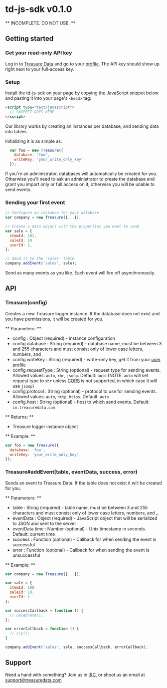 # td-js-sdk v0.1.0

** INCOMPLETE. DO NOT USE. **

## Getting started

### Get your read-only API key

Log in to [Treasure Data](console.treasure.com) and go to your [profile](console.treasuredata.com/users/current). The API key should show up right next to your full-access key.

### Setup

Install the td-js-sdk on your page by copying the JavaScript snippet below and pasting it into your page's `<head>` tag:

```html
<script type="text/javascript">
  // SNIPPET GOES HERE
</script>
```

Our library works by creating an instances per database, and sending data into tables.

Initializing it is as simple as:

```javascript
  var foo = new Treasure({
    database: 'foo',
    writeKey: 'your_write_only_key'
  });
```

If you're an administrator, databases will automatically be created for you. Otherwise you'll need to ask an administrator to create the database and grant you import only or full access on it, otherwise you will be unable to send events.

### Sending your first event

```javascript
// Configure an instance for your database
var company = new Treasure({...});

// Create a data object with the properties you want to send
var sale = {
  itemId: 101,
  saleId: 10
  userId: 1,
};

// Send it to the 'sales' table
company.addEvent('sales', sale);
```

Send as many events as you like. Each event will fire off asynchronously.

## API

### Treasure(config)

Creates a new Treasure logger instance.
If the database does not exist and you have permissions, it will be created for you.

** Parameters: **

* config : Object (required) - instance configuration
* config.database : String (required) - database name, must be between 3 and 255 characters and must consist only of lower case letters, numbers, and _
* config.writeKey : String (required) - write-only key, get it from your [user profile](console.treasuredata.com/users/current)
* config.requestType : String (optional) - request type for sending events. Allowed values: `auto`, `xhr`, `jsonp`. Default: `auto` (NOTE: `auto` will set request type to `xhr` unless [CORS](http://en.wikipedia.org/wiki/Cross-origin_resource_sharing) is not supported, in which case it will use `jsonp`)
* config.protocol : String (optional) - protocol to use for sending events. Allowed values: `auto`, `http`, `https`. Default: `auto`
* config.host : String (optional) - host to which send events. Default: `in.treasuredata.com`

** Returns: **

* Treasure logger instance object

** Example: **

```javascript
var foo = new Treasure({
  database: 'foo',
  writeKey: 'your_write_only_key'
});
```

### Treasure#addEvent(table, eventData, success, error)

Sends an event to Treasure Data. If the table does not exist it will be created for you.

** Parameters: **

* table : String (required) - table name, must be between 3 and 255 characters and must consist only of lower case letters, numbers, and _
* eventData : Object (required) - JavaScript object that will be serialized to JSON and sent to the server
* eventData.time : Number (optional) - Unix timestamp in seconds. Default: current time
* success : Function (optional) - Callback for when sending the event is successful
* error : Function (optional) - Callback for when sending the event is unsuccessful

** Example: **

```javascript
var company = new Treasure({...});

var sale = {
  itemId: 100
  saleId: 10,
  userId: 1
};

var successCallback = function () {
  // celebrate();
};

var errorCallback = function () {
  // cry();
}

company.addEvent('sales', sale, successCallback, errorCallback);
```

## Support

Need a hand with something? Join us in [IRC](http://webchat.freenode.net/?channels=treasuredata), or shoot us an email at [support@treasuredata.com](mailto:support@treasuredata.com)
